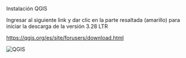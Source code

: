Instalación QGIS

Ingresar al siguiente link y dar clic en la parte resaltada (amarillo) para iniciar la descarga de la versión 3.28 LTR

https://qgis.org/es/site/forusers/download.html

![QGIS](https://github.com/LuisaFdaGomez/INTRODUCCION-A-LA-GESTION-DE-DATOS-GEOCIENTIFICOS/assets/66097296/aa43cdd8-f3f0-40a2-b78e-1f5b19e6081e)






